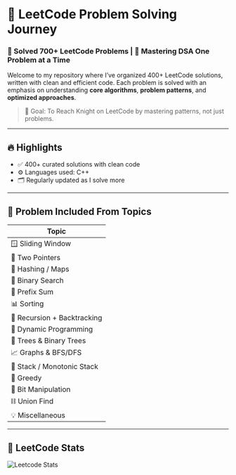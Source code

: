 # 📘 LeetCode Problem Solving Journey

### 🧠 Solved 700+ LeetCode Problems | 🚀 Mastering DSA One Problem at a Time

Welcome to my repository where I’ve organized 400+ LeetCode solutions, written with clean and efficient code. Each problem is solved with an emphasis on understanding **core algorithms**, **problem patterns**, and **optimized approaches**.

> 🏁 Goal: To Reach Knight on LeetCode by mastering patterns, not just problems.

---

## 🔥 Highlights

- ✅ 400+ curated solutions with clean code  
- ⚙️ Languages used: C++  
- 🗂️ Regularly updated as I solve more  

---

## 📂 Problem Included From Topics

| Topic                |
|----------------------|
| 🪟 Sliding Window     | 
| 🔁 Two Pointers       |
| 🔣 Hashing / Maps     |
| 🧮 Binary Search      | 
| 📐 Prefix Sum         | 
| 📊 Sorting            | 
| 🔁 Recursion + Backtracking |
| 🧵 Dynamic Programming |
| 🌲 Trees & Binary Trees | 
| 📈 Graphs & BFS/DFS   | 
| 🧩 Stack / Monotonic Stack | 
| 🥇 Greedy             |
| 🧮 Bit Manipulation   |
| ⛓️ Union Find         | 
| 💡 Miscellaneous      | 

---

## 🧠 LeetCode Stats

![Leetcode Stats](https://leetcard.jacoblin.cool/kvarun0627?theme=dark&font=Baloo&ext=contest)
